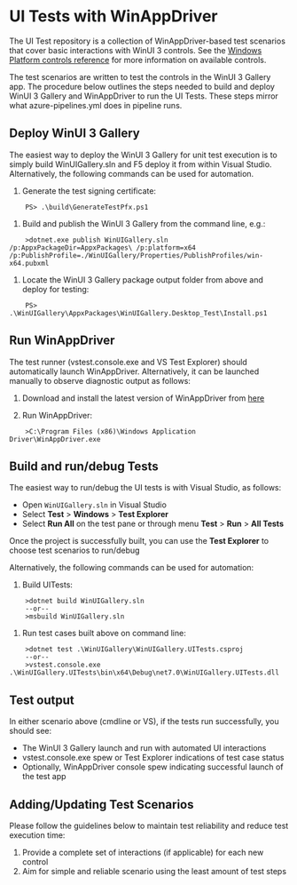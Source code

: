 # UI Tests with WinAppDriver

The UI Test repository is a collection of WinAppDriver-based test scenarios that cover basic interactions with WinUI 3 controls. See the [Windows Platform controls reference](https://learn.microsoft.com/windows/apps/design/controls/) for more information on available controls.

The test scenarios are written to test the controls in the WinUI 3 Gallery app. The procedure below outlines the steps needed to build and deploy WinUI 3 Gallery and WinAppDriver to run the UI Tests. These steps mirror what azure-pipelines.yml does in pipeline runs.

## Deploy WinUI 3 Gallery

The easiest way to deploy the WinUI 3 Gallery for unit test execution is to simply build WinUIGallery.sln and F5 deploy it from within Visual Studio.  Alternatively, the following commands can be used for automation.

1. Generate the test signing certificate:

```shell
    PS> .\build\GenerateTestPfx.ps1
```

1. Build and publish the WinUI 3 Gallery from the command line, e.g.:

```shell
    >dotnet.exe publish WinUIGallery.sln /p:AppxPackageDir=AppxPackages\ /p:platform=x64 /p:PublishProfile=./WinUIGallery/Properties/PublishProfiles/win-x64.pubxml
```

1. Locate the WinUI 3 Gallery package output folder from above and deploy for testing:

```shell
    PS> .\WinUIGallery\AppxPackages\WinUIGallery.Desktop_Test\Install.ps1
```

## Run WinAppDriver

The test runner (vstest.console.exe and VS Test Explorer) should automatically launch WinAppDriver. Alternatively, it can be launched manually to observe diagnostic output as follows:

1. Download and install the latest version of WinAppDriver from [here](https://github.com/microsoft/WinAppDriver/releases)

1. Run WinAppDriver:

```shell
    >C:\Program Files (x86)\Windows Application Driver\WinAppDriver.exe
```

## Build and run/debug Tests

The easiest way to run/debug the UI tests is with Visual Studio, as follows:

   * Open `WinUIGallery.sln` in Visual Studio
   * Select **Test** > **Windows** > **Test Explorer**
   * Select **Run All** on the test pane or through menu **Test** > **Run** > **All Tests**

Once the project is successfully built, you can use the **Test Explorer** to choose  test scenarios to run/debug

Alternatively, the following commands can be used for automation:

1. Build UITests:

```shell
    >dotnet build WinUIGallery.sln
    --or--
    >msbuild WinUIGallery.sln
```

1. Run test cases built above on command line:

```shell
    >dotnet test .\WinUIGallery\WinUIGallery.UITests.csproj
    --or--
    >vstest.console.exe .\WinUIGallery.UITests\bin\x64\Debug\net7.0\WinUIGallery.UITests.dll
```

## Test output

In either scenario above (cmdline or VS), if the tests run successfully, you should see:

* The WinUI 3 Gallery launch and run with automated UI interactions
* vstest.console.exe spew or Test Explorer indications of test case status
* Optionally, WinAppDriver console spew indicating successful launch of the test app

## Adding/Updating Test Scenarios

Please follow the guidelines below to maintain test reliability and reduce test execution time:

1. Provide a complete set of interactions (if applicable) for each new control
1. Aim for simple and reliable scenario using the least amount of test steps

